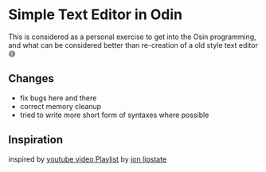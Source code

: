 # Simple Text Editor in Odin

This is considered as a personal exercise to get into the Osin programming, and what can be considered better than re-creation of a old style text editor 😅

## Changes

- fix bugs here and there
- correct memory cleanup
- tried to write more short form of syntaxes where possible

## Inspiration

inspired by [youtube video Playlist](https://www.youtube.com/playlist?list=PLqN23W-K4Tn2LdgSCJOCFFiPO26mvsXm3) by [jon lipstate](https://github.com/jon-lipstate)
